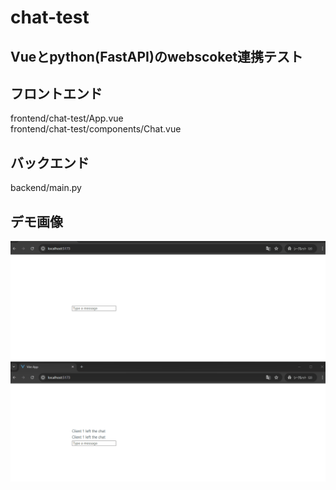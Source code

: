 # chat-test

## Vueとpython(FastAPI)のwebscoket連携テスト

## フロントエンド
frontend/chat-test/App.vue   
frontend/chat-test/components/Chat.vue   

## バックエンド
backend/main.py   

## デモ画像
![](images/Animation.gif)